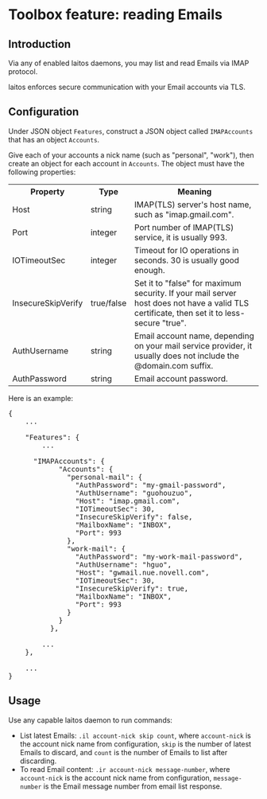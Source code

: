 # Toolbox feature: reading Emails

## Introduction
Via any of enabled laitos daemons, you may list and read Emails via IMAP protocol.

laitos enforces secure communication with your Email accounts via TLS. 

## Configuration
Under JSON object `Features`, construct a JSON object called `IMAPAccounts` that has an object `Accounts`.
 
Give each of your accounts a nick name (such as "personal", "work"), then create an object for each account in
`Accounts`. The object must have the following properties:
<table>
<tr>
    <th>Property</th>
    <th>Type</th>
    <th>Meaning</th>
</tr>
<tr>
    <td>Host</td>
    <td>string</td>
    <td>IMAP(TLS) server's host name, such as "imap.gmail.com".</td>
</tr>
<tr>
    <td>Port</td>
    <td>integer</td>
    <td>Port number of IMAP(TLS) service, it is usually 993.</td>
</tr>
<tr>
    <td>IOTimeoutSec</td>
    <td>integer</td>
    <td>Timeout for IO operations in seconds. 30 is usually good enough.</td>
</tr>
<tr>
    <td>InsecureSkipVerify</td>
    <td>true/false</td>
    <td>
        Set it to "false" for maximum security. If your mail server host does not have a valid TLS certificate, then set
        it to less-secure "true".
    </td>
</tr>
<tr>
    <td>AuthUsername</td>
    <td>string</td>
    <td>
        Email account name, depending on your mail service provider, it usually does not include the @domain.com suffix.
    </td>
</tr>
<tr>
    <td>AuthPassword</td>
    <td>string</td>
    <td>Email account password.</td>
</tr>
</table>

Here is an example:
<pre>
{
    ...

    "Features": {
        ...

      "IMAPAccounts": {
            "Accounts": {
              "personal-mail": {
                "AuthPassword": "my-gmail-password",
                "AuthUsername": "guohouzuo",
                "Host": "imap.gmail.com",
                "IOTimeoutSec": 30,
                "InsecureSkipVerify": false,
                "MailboxName": "INBOX",
                "Port": 993
              },
              "work-mail": {
                "AuthPassword": "my-work-mail-password",
                "AuthUsername": "hguo",
                "Host": "gwmail.nue.novell.com",
                "IOTimeoutSec": 30,
                "InsecureSkipVerify": true,
                "MailboxName": "INBOX",
                "Port": 993
              }
            }
          },

        ...
    },

    ...
}
</pre>

## Usage
Use any capable laitos daemon to run commands:
- List latest Emails: `.il account-nick skip count`, where `account-nick` is the account nick name from configuration,
  `skip` is the number of latest Emails to discard, and `count` is the number of Emails to list after discarding.
- To read Email content: `.ir account-nick message-number`, where `account-nick` is the account nick name from
  configuration, `message-number` is the Email message number from email list response.
